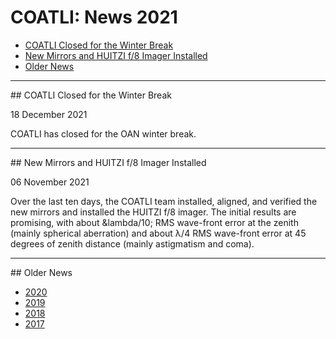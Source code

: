 # COATLI: News 2021

* [COATLI Closed for the Winter Break](#20211218)
* [New Mirrors and HUITZI f/8 Imager Installed](#20211106)
* [Older News](#older)

<hr/>

<a name="20211218"/>
## COATLI Closed for the Winter Break

18 December 2021

COATLI has closed for the OAN winter break.

<hr/>

<a name="20211106"/>
## New Mirrors and HUITZI f/8 Imager Installed

06 November 2021

Over the last ten days, the COATLI team installed, aligned, and verified the new mirrors and installed the HUITZI f/8 imager.
The initial results are promising, with about &lambda/10; RMS wave-front error at the zenith (mainly spherical aberration) and
about &lambda;/4 RMS wave-front error at 45 degrees of zenith distance (mainly astigmatism and coma).

<hr/>

<a name="older"/>
## Older News

* [2020](news-2020.html)
* [2019](news-2019.html)
* [2018](news-2018.html)
* [2017](news-older.html)

